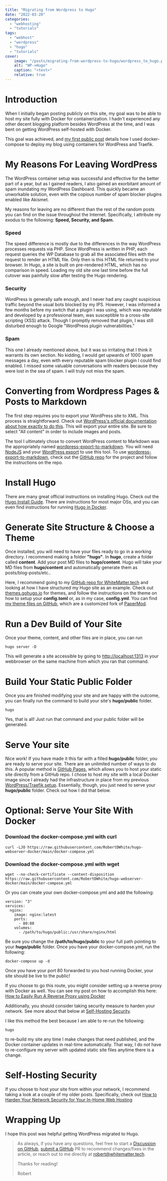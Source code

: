 ```yaml
---
title: "Migrating from Wordpress to Hugo"
date: "2022-03-20"
categories:
  - "webhosting"
  - "tutorials"
tags:
  - "webhost"
  - "wordpress"
  - "hugo"
  - "tutorials"
cover:
    image: "/posts/migrating-from-wordpress-to-hugo/wordpress_to_hugo.png"
    alt: "WP->Hugo"
    caption: "<text>"
    relative: true
---
```

# Introduction
When I initially began posting publicly on this site, my goal was to be able to host my site fully with Docker for containerization. I hadn't experienced any other decent blogging platform besides WordPress at the time, and I was bent on getting WordPress self-hosted with Docker.

This goal was achieved, and [my first public post](https://whitematter.tech/posts/hosting-your-own-site-with-traefik-and-wordpress/hosting-your-own-site-with-traefik-and-wordpress/) details how I used docker-compose to deploy my blog using containers for WordPress and Traefik.

# My Reasons For Leaving WordPress
The WordPress container setup was successful and effective for the better part of a year, but as I gained readers, I also gained an exorbitant amount of spam inundating my WordPress Dashboard. This quickly became an unworkable solution, even with the copious number of spam blocker plugins enabled like Akismet.

My reasons for leaving are no different than the rest of the random posts you can find on the issue throughout the Internet. Specifically, I attribute my exodus to the following: **Speed, Security, and Spam.**

### Speed
The speed difference is mostly due to the differences in the way WordPress processes requests via PHP. Since WordPress is written in PHP, each request queries the WP Database to grab all the associated files with the request to render an HTML file. Only then is this HTML file returned to your browser. In Hugo, a site is built on pre-rendered HTML, which has no comparison in speed. Loading my old site one last time before the full cutover was painfully slow after testing the Hugo rendering.
### Security
WordPress is generally safe enough, and I never had any caught suspicious traffic beyond the usual bots blocked by my IPS. However, I was informed a few months before my switch that a plugin I was using, which was reputable and developed by a professional team, was susceptible to a cross-site scripting (XSS) attack. Though I promptly removed that plugin, I was still disturbed enough to Google "WordPress plugin vulnerabilities."
### Spam
This one I already mentioned above, but it was so irritating that I think it warrants its own section. No kidding, I would get upwards of 1000 spam messages a day, even with every reputable spam blocker plugin I could find enabled. I missed some valuable conversations with readers because they were lost in the sea of spam. I will truly not miss the spam.

# Converting from Wordpress Pages & Posts to Markdown
The first step requires you to export your WordPress site to XML. This process is straightforward. Check out [WordPress's official documentation about how exactly to do this](https://wordpress.org/support/article/tools-export-screen/). This will export your entire site. Be sure to select "All content" in order to include images and posts.

The tool I ultimately chose to convert WordPress content to Markdown was the appropriately named [wordpress-export-to-markdown](https://github.com/lonekorean/wordpress-export-to-markdown). You will need [NodeJS](https://nodejs.org/en/) and your [WordPress export](https://wordpress.org/support/article/tools-export-screen/) to use this tool. To use [wordpress-export-to-markdown](https://github.com/lonekorean/wordpress-export-to-markdown), check out the [GitHub repo](https://github.com/lonekorean/wordpress-export-to-markdown) for the project and follow the instructions on the repo.

# Install Hugo
There are many great official instructions on installing Hugo. Check out the [Hugo Install Guide](https://gohugo.io/getting-started/installing/). There are instructions for most major OSs, and you can even find instructions for running [Hugo in Docker](https://schoolofsoftware.com/Docker/Hugo).

# Generate Site Structure & Choose a Theme
Once installed, you will need to have your files ready to go in a working directory. I recommend making a folder **"hugo"**. In **hugo**, create a folder called **content**. Add your post MD files to **hugo/content**. Hugo will take your MD files from **hugo/content** and automatically generate them as posts/blog-posts/etc..

Here, I recommend going to my [GitHub repo for WhiteMatter.tech](https://github.com/RobertDWhite/WhiteMatterTech) and looking at how I have structured my Hugo site as an example. Check out [themes.gohugo.io](https://themes.gohugo.io/) for themes, and follow the instructions on the theme on how to setup your **config.toml** or, as in my case, **config.yml**. You can find [my theme files on GitHub](https://github.com/RobertDWhite/hugo-PaperMod-WhiteMatterMod), which are a customized fork of [PaperMod](https://github.com/adityatelange/hugo-PaperMod).

# Run a Dev Build of Your Site
Once your theme, content, and other files are in place, you can run
```
hugo server -D
```
This will generate a site accessible by going to [http://localhost:1313](http://localhost:1313) in your webbrowser on the same machine from which you ran that command.
# Build Your Static Public Folder
Once you are finished modifying your site and are happy with the outcome, you can finally run the command to build your site's **hugo/public** folder.
```
hugo
```
Yes, that is all! Just run that command and your public folder will be generated.

# Serve Your site
Nice work! If you have made it this far with a filled **hugo/public** folder, you are ready to serve your site. There are an unlimited number of ways to do this.
A popular method is [GitHub Pages](https://pages.github.com/), which allows you to host your static site directly from a GitHub repo.
I chose to host my site with a local Docker image since I already had the infrastructure in place from my previous [WordPress/Traefik setup](https://whitematter.tech/posts/hosting-your-own-site-with-traefik-and-wordpress/hosting-your-own-site-with-traefik-and-wordpress/).
Essentially, though, you just need to serve your **hugo/public** folder. Check out how I did that below.
# Optional: Serve Your Site With Docker

### Download the docker-compose.yml with curl
```
curl -LJO https://raw.githubusercontent.com/RobertDWhite/hugo-webserver-docker/main/docker-compose.yml
```

### Download the docker-compose.yml with wget
```
wget --no-check-certificate --content-disposition https://raw.githubusercontent.com/RobertDWhite/hugo-webserver-docker/main/docker-compose.yml
```

Or you can create your own docker-compose.yml and add the following:
```
version: "3"
services:
  nginx:
    image: nginx:latest
    ports:
      - 80:80
    volumes:
      - /path/to/hugo/public:/usr/share/nginx/html
```
Be sure you change the **/path/to/hugo/public** to your full path pointing to your **hugo/public** folder.
Once you have your docker-compose.yml, run the following:
```
docker-compose up -d
```
Once you have your port 80 forwarded to you host running Docker, your site should be live to the public!

If you choose to go this route, you might consider setting up a reverse proxy with Docker as well. You can see my post on how to accomplish this here: [How to Easily Run A Reverse Proxy using Docker](https://whitematter.tech/posts/run-a-reverse-proxy-using-docker/run-a-reverse-proxy-using-docker/)

Additionally, you should consider taking security measure to harden your network. See more about that below at [Self-Hosting Security](https://whitematter.tech/migrating-from-wordpress-to-hugo/#self-hosting-security).

I like this method the best because I am able to re-run the following:
```
hugo
```
to re-build my site any time I make changes that need published, and the Docker container updates in real-time automatically. That way, I do not have to re-configure my server with updated static site files anytime there is a change.

# Self-Hosting Security
If you choose to host your site from within your network, I recommend taking a look at a couple of my older posts. Specifically, check out [How to Harden Your Network Security for Your In-Home Web Hosting](https://whitematter.tech/posts/network-hardening-webhosting/)

# Wrapping Up

I hope this post was helpful getting WordPress migrated to Hugo.

> As always, if you have any questions, feel free to start a [Discussion on GitHub](https://github.com/RobertDWhite/WhiteMatterTech/discussions), [submit a GitHub](https://github.com/RobertDWhite/WhiteMatterTech/pulls) PR to recommend changes/fixes in the article, or reach out to me directly at [robert@whitematter.tech](mailto:robert@whitematter.tech).
>
> Thanks for reading!
>
> Robert
